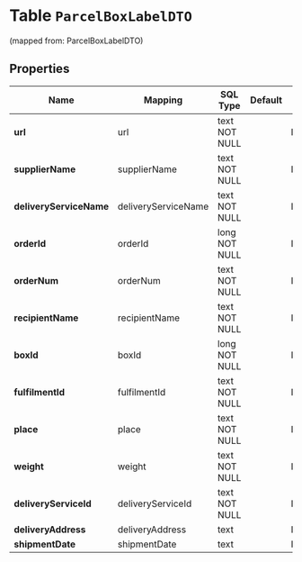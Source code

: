 
# Table `ParcelBoxLabelDTO`
(mapped from: ParcelBoxLabelDTO)

## Properties
Name | Mapping | SQL Type | Default | Type | Description | Notes
---- | ------- | -------- | ------- | ---- | ----------- | -----
**url** | url | text NOT NULL |  | **kotlin.String** | Соответствует URL, по которому выполняется запрос [GET campaigns/{campaignId}/orders/{orderId}/delivery/shipments/{shipmentId}/boxes/{boxId}/label](../../reference/orders/generateOrderLabel.md).  | 
**supplierName** | supplierName | text NOT NULL |  | **kotlin.String** | Юридическое название магазина. | 
**deliveryServiceName** | deliveryServiceName | text NOT NULL |  | **kotlin.String** | Юридическое название службы доставки. | 
**orderId** | orderId | long NOT NULL |  | **kotlin.Long** | Идентификатор заказа в системе Маркета. | 
**orderNum** | orderNum | text NOT NULL |  | **kotlin.String** | Идентификатор заказа в информационной системе магазина.  Совпадает с &#x60;orderId&#x60;, если Маркету неизвестен номер заказа в системе магазина.  | 
**recipientName** | recipientName | text NOT NULL |  | **kotlin.String** | Фамилия и инициалы получателя заказа. | 
**boxId** | boxId | long NOT NULL |  | **kotlin.Long** | Идентификатор коробки. | 
**fulfilmentId** | fulfilmentId | text NOT NULL |  | **kotlin.String** | Идентификатор коробки в информационной системе магазина.  Возвращается в формате: &#x60;номер заказа на Маркете-номер коробки&#x60;. Например, &#x60;7206821‑1&#x60;, &#x60;7206821‑2&#x60; и т. д.  | 
**place** | place | text NOT NULL |  | **kotlin.String** | Номер коробки в заказе. Возвращается в формате: &#x60;номер места/общее количество мест&#x60;.  | 
**weight** | weight | text NOT NULL |  | **kotlin.String** | {% note warning \&quot;\&quot; %}  Этот параметр устарел. Не используйте его.  {% endnote %}  Общая масса всех товаров в заказе. Возвращается в формате: &#x60;weight кг&#x60;.  | 
**deliveryServiceId** | deliveryServiceId | text NOT NULL |  | **kotlin.String** | Идентификатор службы доставки. Информацию о службе доставки можно получить с помощью запроса [GET delivery/services](../../reference/orders/getDeliveryServices.md). | 
**deliveryAddress** | deliveryAddress | text |  | **kotlin.String** | Адрес получателя. |  [optional]
**shipmentDate** | shipmentDate | text |  | **kotlin.String** | Дата отгрузки в формате &#x60;dd.MM.yyyy&#x60;. |  [optional]















